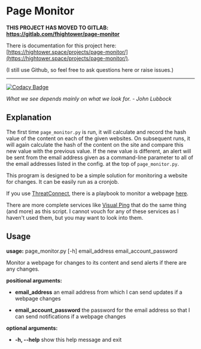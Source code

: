 # Page Monitor

**THIS PROJECT HAS MOVED TO GITLAB: https://gitlab.com/fhightower/page-monitor**

There is documentation for this project here: [https://hightower.space/projects/page-monitor/](https://hightower.space/projects/page-monitor/).

(I still use Github, so feel free to ask questions here or raise issues.)

---

[![Codacy Badge](https://api.codacy.com/project/badge/Grade/f5d5d8332a48465b8009bbe8ad6fcc01)](https://www.codacy.com/app/fhightower/page-monitor?utm_source=github.com&utm_medium=referral&utm_content=fhightower/page-monitor&utm_campaign=badger)

*What we see depends mainly on what we look for.*
*- John Lubbock*

## Explanation

The first time `page_monitor.py` is run, it will calculate and record the hash value of the content on each of the given websites.  On subsequent runs, it will again calculate the hash of the content on the site and compare this new value with the previous value.  If the new value is different, an alert will be sent from the email address given as a command-line parameter to all of the email addresses listed in the config. at the top of `page_monitor.py`.

This program is designed to be a simple solution for monitoring a website for changes.  It can be easily run as a cronjob.

If you use [ThreatConnect](https://threatconnect.com/), there is a playbook to monitor a webpage [here](https://github.com/fhightower/page-monitor-playbook).

There are more complete services like [Visual Ping](https://visualping.io/) that do the same thing (and more) as this script. I cannot vouch for any of these services as I haven't used them, but you may want to look into them.

## Usage
**usage:** page_monitor.py [-h] email_address email_account_password

Monitor a webpage for changes to its content and send alerts if there are any
changes.

**positional arguments:**

  - **email_address**  an email address from which I can send updates if a
                        webpage changes

  - **email_account_password**  the password for the email address so that I can send notifications if a webpage changes

**optional arguments:**
  
  - **-h, --help**  show this help message and exit
